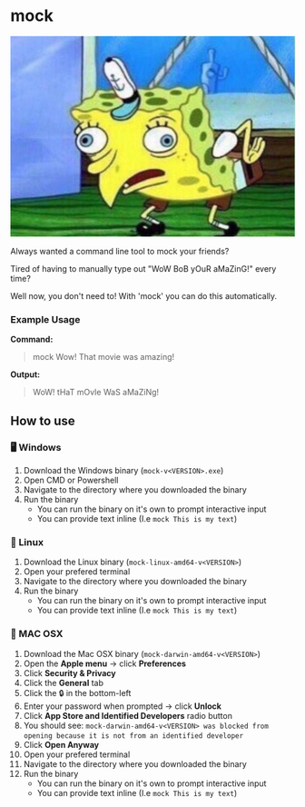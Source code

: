 
# mock

![](images/Mocking-Spongebob.jpg)

Always wanted a command line tool to mock your friends? 

Tired of having to manually type out "WoW BoB yOuR aMaZinG!" every time?

Well now, you don't need to! With 'mock' you can do this automatically.

### Example Usage

**Command:**
> mock Wow! That movie was amazing!

**Output:**
> WoW! tHaT mOvIe WaS aMaZiNg!

## How to use

### 🖥️ Windows

1. Download the Windows binary (`mock-v<VERSION>.exe`)
2. Open CMD or Powershell
3. Navigate to the directory where you downloaded the binary
4. Run the binary
   * You can run the binary on it's own to prompt interactive input
   * You can provide text inline (I.e `mock This is my text`)

### 🐧 Linux

1. Download the Linux binary (`mock-linux-amd64-v<VERSION>`)
2. Open your prefered terminal
3. Navigate to the directory where you downloaded the binary
4. Run the binary
   * You can run the binary on it's own to prompt interactive input
   * You can provide text inline (I.e `mock This is my text`)

### 🍎 MAC OSX

1. Download the Mac OSX binary (`mock-darwin-amd64-v<VERSION>`)
1. Open the **Apple menu** -> click **Preferences**
1. Click **Security & Privacy**
1. Click the **General** tab
1. Click the 🔒 in the bottom-left
1. Enter your password when prompted -> click **Unlock**
1. Click **App Store and Identified Developers** radio button
1. You should see: `mock-darwin-amd64-v<VERSION> was blocked from opening because it is not from an identified developer`
1. Click **Open Anyway**
1. Open your prefered terminal
1. Navigate to the directory where you downloaded the binary
1. Run the binary
   * You can run the binary on it's own to prompt interactive input
   * You can provide text inline (I.e `mock This is my text`)